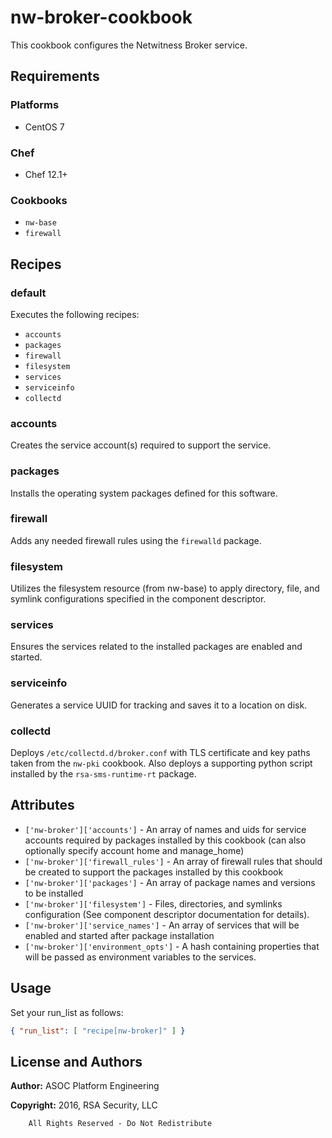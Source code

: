 # nw-broker-cookbook

This cookbook configures the Netwitness Broker service.

## Requirements

### Platforms

* CentOS 7

### Chef

* Chef 12.1+

### Cookbooks

* `nw-base`
* `firewall`

## Recipes

### default

Executes the following recipes:
* `accounts`
* `packages`
* `firewall`
* `filesystem`
* `services`
* `serviceinfo`
* `collectd`

### accounts

Creates the service account(s) required to support the service.

### packages

Installs the operating system packages defined for this software.

### firewall

Adds any needed firewall rules using the `firewalld` package.

### filesystem

Utilizes the filesystem resource (from nw-base) to apply directory, file,
and symlink configurations specified in the component descriptor.

### services

Ensures the services related to the installed packages are enabled and
started.

### serviceinfo

Generates a service UUID for tracking and saves it to a location on disk.

### collectd

Deploys `/etc/collectd.d/broker.conf` with TLS certificate and key paths taken
from the `nw-pki` cookbook. Also deploys a supporting python script installed
by the `rsa-sms-runtime-rt` package.

## Attributes

* `['nw-broker']['accounts']` - An array of names and uids for
  service accounts required by packages installed by this cookbook
  (can also optionally specify account home and manage_home)
* `['nw-broker']['firewall_rules']` - An array of firewall rules
  that should be created to support the packages installed by this cookbook
* `['nw-broker']['packages']` - An array of package names and
  versions to be installed
* `['nw-broker']['filesystem']` - Files, directories, and symlinks
  configuration (See component descriptor documentation for details).
* `['nw-broker']['service_names']` - An array of services that
  will be enabled and started after package installation
* `['nw-broker']['environment_opts']` - A hash containing properties 
  that will be passed as environment variables to the services.

## Usage

Set your run\_list as follows:

```json
{ "run_list": [ "recipe[nw-broker]" ] }
```

## License and Authors

**Author:** ASOC Platform Engineering

**Copyright:** 2016, RSA Security, LLC

```text
    All Rights Reserved - Do Not Redistribute
```
